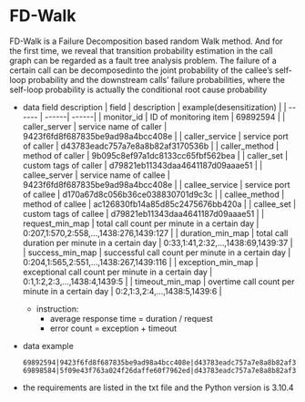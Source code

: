 # FD-Walk 
FD-Walk is a Failure Decomposition based random Walk method. And for the first time, we reveal that transition probability estimation in the call graph can be regarded as a fault tree analysis problem. The failure of a certain call can be decomposedinto the joint probability of the callee’s self-loop probability and the downstream calls’ failure probabilities, where the self-loop probability is actually the conditional root cause probability
- data field description
    | field | description | example(desensitization) |
    | ------ | ------| ------|
    | monitor_id | ID of monitoring item | 69892594 |
    | caller_server | service name of caller | 9423f6fd8f687835be9ad98a4bcc408e |
    | caller_service | service port of caller | d43783eadc757a7e8a8b82af3170536b |
    | caller_method | method of caller | 9b095c8ef97a1dc8133cc65fbf562bea |
    | caller_set | custom tags of caller | d79821eb11343daa4641187d09aaae51 |
    | callee_server | service name of callee | 9423f6fd8f687835be9ad98a4bcc408e |
    | callee_service | service port of callee | d170a67d8c056b36ce038830701d9c3c |
    | callee_method | method of callee | ac126830fb14a85d85c2475676bb420a |
    | callee_set | custom tags of callee | d79821eb11343daa4641187d09aaae51 |
    | request_min_map | total call count per minute in a certain day | 0:207,1:570,2:558,...,1438:276,1439:127 |
    | duration_min_map | total call duration per minute in a certain day | 0:33,1:41,2:32,...,1438:69,1439:37 |
    | success_min_map | successful call count per minute in a certain day | 0:204,1:565,2:551,...,1438:267,1439:116 |
    | exception_min_map | exceptional call count per minute in a certain day | 0:1,1:2,2:3,...,1438:4,1439:5 |
    | timeout_min_map | overtime call count per minute in a certain day | 0:2,1:3,2:4,...,1438:5,1439:6 |

    - instruction:
      - average response time = duration / request
      - error count = exception + timeout
    
- data example
  
  ```
  69892594|9423f6fd8f687835be9ad98a4bcc408e|d43783eadc757a7e8a8b82af3170536b|9b095c8ef97a1dc8133cc65fbf562bea|d79821eb11343daa4641187d09aaae51|9423f6fd8f687835be9ad98a4bcc408e|d170a67d8c056b36ce038830701d9c3c|ac126830fb14a85d85c2475676bb420a|d79821eb11343daa4641187d09aaae51|0:207,1:570,2:558,...,1438:276,1439:127|0:33,1:41,2:32,...,1438:69,1439:37|0:204,1:565,2:551,...,1438:267,1439:116|0:1,1:2,2:3,...,1438:4,1439:5|0:2,1:3,2:4,...,1438:5,1439:6
  69898584|5f09e43f763a024f26daffe60f7962ed|d43783eadc757a7e8a8b82af3170536b|d79821eb11343daa4641187d09aaae51|d79821eb11343daa4641187d09aaae51|29de4931c91a8541d9ff26133179966e|d79821eb11343daa4641187d09aaae51|9ff4ab9daf9ec5960903a7e631301437|d79821eb11343daa4641187d09aaae51|0:207,1:570,2:558,...,1438:276,1439:127|0:33,1:41,2:32,...,1438:69,1439:37|0:204,1:565,2:551,...,1438:267,1439:116|0:1,1:2,2:3,...,1438:4,1439:5|0:2,1:3,2:4,...,1438:5,1439:6
  ```
  
- the requirements are listed in the txt file and the Python version is 3.10.4
